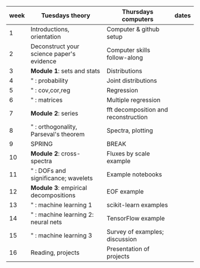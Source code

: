 week | Tuesdays theory | Thursdays computers | dates
-----|----------|-----------|------
1 | Introductions, orientation     |Computer & github setup      |
2 | Deconstruct your science paper's evidence | Computer skills follow-along | 
3 | **Module 1**: sets and stats | Distributions                | 
4 | " : probability|Joint distributions        |  
5 | " : cov,cor,reg| Regression                | 
6 | " : matrices   | Multiple regression        | 
7 | **Module 2**: series | fft decomposition and reconstruction  | 
8 | " : orthogonality, Parseval's theorem| Spectra, plotting   | 
9 | SPRING | BREAK | 
10| **Module 2**: cross-spectra | Fluxes by scale example
11| " : DOFs and significance; wavelets   | Example notebooks    
12| **Module 3**: empirical decompositions | EOF example 
13| " : machine learning 1  | scikit-learn examples
14| " : machine learning 2: neural nets  | TensorFlow example
15| " : machine learning 3 | Survey of examples; discussion 
16| Reading, projects | Presentation of projects | 
